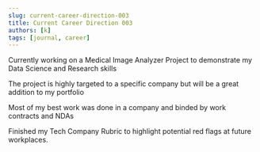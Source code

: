 ```yaml
---
slug: current-career-direction-003
title: Current Career Direction 003
authors: [k]
tags: [journal, career]
---
```


Currently working on a Medical Image Analyzer Project to demonstrate my Data Science and Research skills

The project is highly targeted to a specific company but will be a great addition to my portfolio

Most of my best work was done in a company and binded by work contracts and NDAs

Finished my Tech Company Rubric to highlight potential red flags at future workplaces.